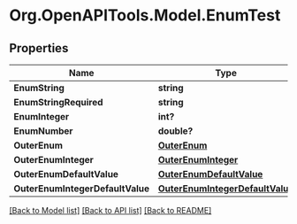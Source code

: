 # Org.OpenAPITools.Model.EnumTest
## Properties

Name | Type | Description | Notes
------------ | ------------- | ------------- | -------------
**EnumString** | **string** |  | [optional] 
**EnumStringRequired** | **string** |  | 
**EnumInteger** | **int?** |  | [optional] 
**EnumNumber** | **double?** |  | [optional] 
**OuterEnum** | [**OuterEnum**](OuterEnum.md) |  | [optional] 
**OuterEnumInteger** | [**OuterEnumInteger**](OuterEnumInteger.md) |  | [optional] 
**OuterEnumDefaultValue** | [**OuterEnumDefaultValue**](OuterEnumDefaultValue.md) |  | [optional] 
**OuterEnumIntegerDefaultValue** | [**OuterEnumIntegerDefaultValue**](OuterEnumIntegerDefaultValue.md) |  | [optional] 

[[Back to Model list]](../README.md#documentation-for-models) [[Back to API list]](../README.md#documentation-for-api-endpoints) [[Back to README]](../README.md)

